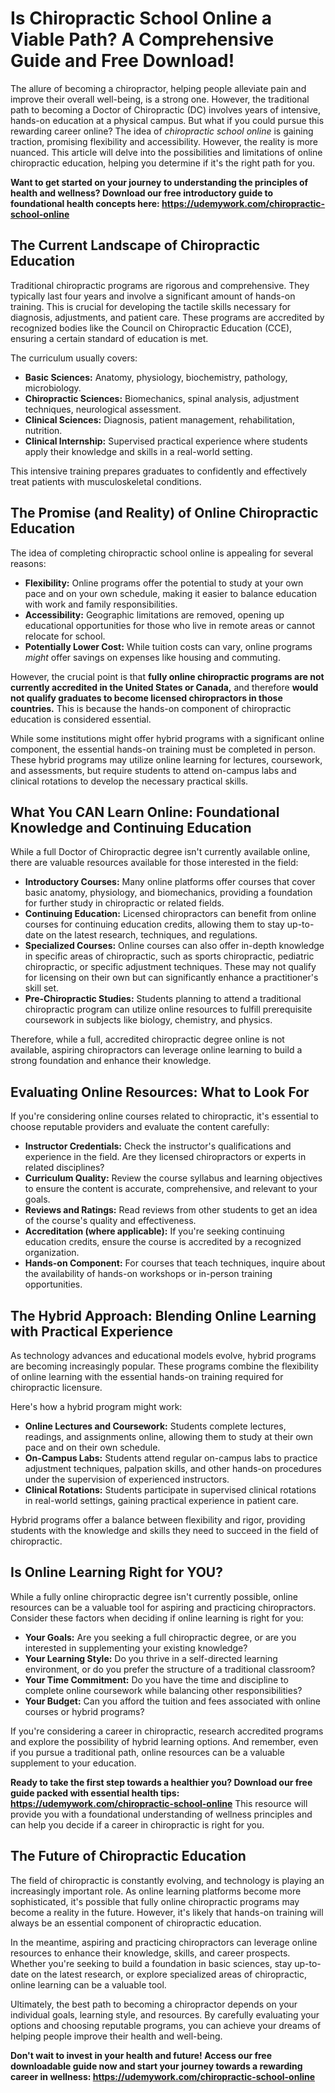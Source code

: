 # Is Chiropractic School Online a Viable Path? A Comprehensive Guide and Free Download!

The allure of becoming a chiropractor, helping people alleviate pain and improve their overall well-being, is a strong one. However, the traditional path to becoming a Doctor of Chiropractic (DC) involves years of intensive, hands-on education at a physical campus. But what if you could pursue this rewarding career online? The idea of *chiropractic school online* is gaining traction, promising flexibility and accessibility. However, the reality is more nuanced. This article will delve into the possibilities and limitations of online chiropractic education, helping you determine if it's the right path for you.

**Want to get started on your journey to understanding the principles of health and wellness? Download our free introductory guide to foundational health concepts here: https://udemywork.com/chiropractic-school-online**

## The Current Landscape of Chiropractic Education

Traditional chiropractic programs are rigorous and comprehensive. They typically last four years and involve a significant amount of hands-on training. This is crucial for developing the tactile skills necessary for diagnosis, adjustments, and patient care. These programs are accredited by recognized bodies like the Council on Chiropractic Education (CCE), ensuring a certain standard of education is met.

The curriculum usually covers:

*   **Basic Sciences:** Anatomy, physiology, biochemistry, pathology, microbiology.
*   **Chiropractic Sciences:** Biomechanics, spinal analysis, adjustment techniques, neurological assessment.
*   **Clinical Sciences:** Diagnosis, patient management, rehabilitation, nutrition.
*   **Clinical Internship:** Supervised practical experience where students apply their knowledge and skills in a real-world setting.

This intensive training prepares graduates to confidently and effectively treat patients with musculoskeletal conditions.

## The Promise (and Reality) of Online Chiropractic Education

The idea of completing chiropractic school online is appealing for several reasons:

*   **Flexibility:** Online programs offer the potential to study at your own pace and on your own schedule, making it easier to balance education with work and family responsibilities.
*   **Accessibility:** Geographic limitations are removed, opening up educational opportunities for those who live in remote areas or cannot relocate for school.
*   **Potentially Lower Cost:** While tuition costs can vary, online programs *might* offer savings on expenses like housing and commuting.

However, the crucial point is that **fully online chiropractic programs are not currently accredited in the United States or Canada,** and therefore **would not qualify graduates to become licensed chiropractors in those countries.** This is because the hands-on component of chiropractic education is considered essential.

While some institutions might offer hybrid programs with a significant online component, the essential hands-on training must be completed in person. These hybrid programs may utilize online learning for lectures, coursework, and assessments, but require students to attend on-campus labs and clinical rotations to develop the necessary practical skills.

## What You CAN Learn Online: Foundational Knowledge and Continuing Education

While a full Doctor of Chiropractic degree isn't currently available online, there are valuable resources available for those interested in the field:

*   **Introductory Courses:** Many online platforms offer courses that cover basic anatomy, physiology, and biomechanics, providing a foundation for further study in chiropractic or related fields.
*   **Continuing Education:** Licensed chiropractors can benefit from online courses for continuing education credits, allowing them to stay up-to-date on the latest research, techniques, and regulations.
*   **Specialized Courses:** Online courses can also offer in-depth knowledge in specific areas of chiropractic, such as sports chiropractic, pediatric chiropractic, or specific adjustment techniques. These may not qualify for licensing on their own but can significantly enhance a practitioner's skill set.
*   **Pre-Chiropractic Studies:** Students planning to attend a traditional chiropractic program can utilize online resources to fulfill prerequisite coursework in subjects like biology, chemistry, and physics.

Therefore, while a full, accredited chiropractic degree online is not available, aspiring chiropractors can leverage online learning to build a strong foundation and enhance their knowledge.

## Evaluating Online Resources: What to Look For

If you're considering online courses related to chiropractic, it's essential to choose reputable providers and evaluate the content carefully:

*   **Instructor Credentials:** Check the instructor's qualifications and experience in the field. Are they licensed chiropractors or experts in related disciplines?
*   **Curriculum Quality:** Review the course syllabus and learning objectives to ensure the content is accurate, comprehensive, and relevant to your goals.
*   **Reviews and Ratings:** Read reviews from other students to get an idea of the course's quality and effectiveness.
*   **Accreditation (where applicable):** If you're seeking continuing education credits, ensure the course is accredited by a recognized organization.
*   **Hands-on Component:** For courses that teach techniques, inquire about the availability of hands-on workshops or in-person training opportunities.

## The Hybrid Approach: Blending Online Learning with Practical Experience

As technology advances and educational models evolve, hybrid programs are becoming increasingly popular. These programs combine the flexibility of online learning with the essential hands-on training required for chiropractic licensure.

Here's how a hybrid program might work:

*   **Online Lectures and Coursework:** Students complete lectures, readings, and assignments online, allowing them to study at their own pace and on their own schedule.
*   **On-Campus Labs:** Students attend regular on-campus labs to practice adjustment techniques, palpation skills, and other hands-on procedures under the supervision of experienced instructors.
*   **Clinical Rotations:** Students participate in supervised clinical rotations in real-world settings, gaining practical experience in patient care.

Hybrid programs offer a balance between flexibility and rigor, providing students with the knowledge and skills they need to succeed in the field of chiropractic.

## Is Online Learning Right for YOU?

While a fully online chiropractic degree isn't currently possible, online resources can be a valuable tool for aspiring and practicing chiropractors. Consider these factors when deciding if online learning is right for you:

*   **Your Goals:** Are you seeking a full chiropractic degree, or are you interested in supplementing your existing knowledge?
*   **Your Learning Style:** Do you thrive in a self-directed learning environment, or do you prefer the structure of a traditional classroom?
*   **Your Time Commitment:** Do you have the time and discipline to complete online coursework while balancing other responsibilities?
*   **Your Budget:** Can you afford the tuition and fees associated with online courses or hybrid programs?

If you're considering a career in chiropractic, research accredited programs and explore the possibility of hybrid learning options. And remember, even if you pursue a traditional path, online resources can be a valuable supplement to your education.

**Ready to take the first step towards a healthier you? Download our free guide packed with essential health tips: https://udemywork.com/chiropractic-school-online** This resource will provide you with a foundational understanding of wellness principles and can help you decide if a career in chiropractic is right for you.

## The Future of Chiropractic Education

The field of chiropractic is constantly evolving, and technology is playing an increasingly important role. As online learning platforms become more sophisticated, it's possible that fully online chiropractic programs may become a reality in the future. However, it's likely that hands-on training will always be an essential component of chiropractic education.

In the meantime, aspiring and practicing chiropractors can leverage online resources to enhance their knowledge, skills, and career prospects. Whether you're seeking to build a foundation in basic sciences, stay up-to-date on the latest research, or explore specialized areas of chiropractic, online learning can be a valuable tool.

Ultimately, the best path to becoming a chiropractor depends on your individual goals, learning style, and resources. By carefully evaluating your options and choosing reputable programs, you can achieve your dreams of helping people improve their health and well-being.

**Don't wait to invest in your health and future! Access our free downloadable guide now and start your journey towards a rewarding career in wellness: https://udemywork.com/chiropractic-school-online**
